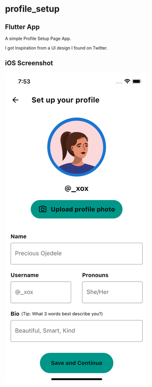 # profile_setup

## Flutter App

A simple Profile Setup Page App.

I got Inspiration from a UI design I found on Twitter.

## iOS Screenshot

![iOS screenshot](images/sss.png)
